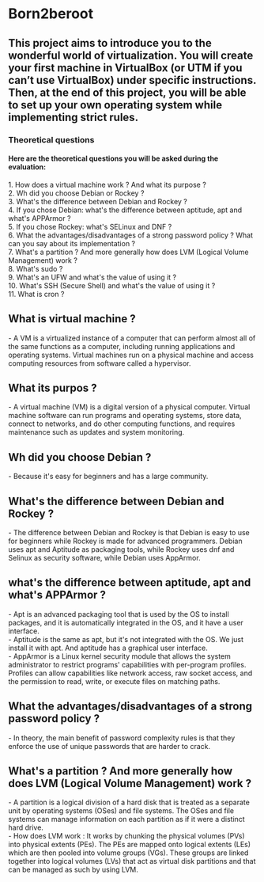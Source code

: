# Born2beroot
<h2>This project aims to introduce you to the wonderful world of virtualization. You will create your first machine in VirtualBox (or UTM if you can’t use VirtualBox) under specific instructions. Then, at the end of this project, you will be able to set up your own operating system while implementing strict rules.</h2>

<h3>Theoretical questions</h3>
<h4>Here are the theoretical questions you will be asked during the evaluation:</h4>
1. How does a virtual machine work ? And what its purpose ? </br>
2. Wh did you choose Debian or Rockey ? </br>
3. What's the difference between Debian and Rockey ? </br>
4. If you chose Debian: what's the difference between aptitude, apt and what's APPArmor ? </br>
5. If you chose Rockey: what's SELinux and DNF ? </br>
6. What the advantages/disadvantages of a strong password policy ? What can you say about its implementation ? </br>
7. What's a partition ? And more generally how does LVM (Logical Volume Management) work ? </br>
8. What's sudo ? </br>
9. What's an UFW and what's the value of using it ? </br>
10. What's SSH (Secure Shell) and what's the value of using it ? </br>
11. What is cron ?

<h2> What is virtual machine ? </h2>
- A VM is a virtualized instance of a computer that can perform almost all of the same functions as a computer, including running applications and operating systems. 
Virtual machines run on a physical machine and access computing resources from software called a hypervisor.

<h2> What its purpos ?</h2>
- A virtual machine (VM) is a digital version of a physical computer. 
Virtual machine software can run programs and operating systems, store data, connect to networks, and do other computing functions, and requires maintenance such as updates and system monitoring.

<h2> Wh did you choose Debian ?</h2>
- Because it's easy for beginners and has a large community.

<h2> What's the difference between Debian and Rockey ? </h2>
- The difference between Debian and Rockey is that Debian is easy to use for beginners while Rockey is made for advanced programmers.
Debian uses apt and Aptitude as packaging tools, while Rockey uses dnf and Selinux as security software, while Debian uses AppArmor.

<h2>what's the difference between aptitude, apt and what's APPArmor ?</h2>
- Apt is an advanced packaging tool that is used by the OS to install packages, and it is automatically integrated in the OS, and it have a user interface.  </br>
- Aptitude is the same as apt, but it's not integrated with the OS. We just install it with apt. And aptitude has a graphical user interface. </br>
- AppArmor is a Linux kernel security module that allows the system administrator to restrict programs' capabilities with per-program profiles. Profiles can allow capabilities like network access, raw socket access, and the permission to read, write, or execute files on matching paths.

<h2>What the advantages/disadvantages of a strong password policy ?</h2>
- In theory, the main benefit of password complexity rules is that they enforce the use of unique passwords that are harder to crack.

<h2>What's a partition ? And more generally how does LVM (Logical Volume Management) work ?</h2>
- A partition is a logical division of a hard disk that is treated as a separate unit by operating systems (OSes) and file systems. The OSes and file systems can manage information on each partition as if it were a distinct hard drive. </br>
- How does LVM work : It works by chunking the physical volumes (PVs) into physical extents (PEs). The PEs are mapped onto logical extents (LEs) which are then pooled into volume groups (VGs). These groups are linked together into logical volumes (LVs) that act as virtual disk partitions and that can be managed as such by using LVM. </br>

